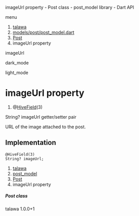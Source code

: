 




imageUrl property - Post class - post\_model library - Dart API







menu

1. [talawa](../../index.html)
2. [models/post/post\_model.dart](../../models_post_post_model/models_post_post_model-library.html)
3. [Post](../../models_post_post_model/Post-class.html)
4. imageUrl property

imageUrl


dark\_mode

light\_mode




# imageUrl property


1. @[HiveField](https://pub.dev/documentation/hive/2.2.3/hive/HiveField-class.html)(3)

String?
imageUrl
getter/setter pair

URL of the image attached to the post.


## Implementation

```
@HiveField(3)
String? imageUrl;
```

 


1. [talawa](../../index.html)
2. [post\_model](../../models_post_post_model/models_post_post_model-library.html)
3. [Post](../../models_post_post_model/Post-class.html)
4. imageUrl property

##### Post class





talawa
1.0.0+1






